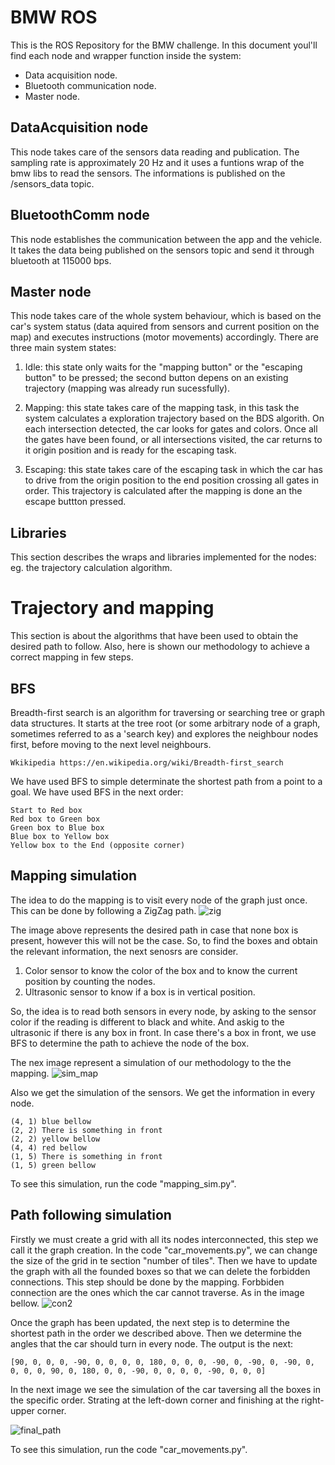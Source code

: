# BMW ROS
This is the ROS Repository for the BMW challenge. In this document youl'll find each node and wrapper function inside the system:
- Data acquisition node.
- Bluetooth communication node.
- Master node.

## DataAcquisition node
This node takes care of the sensors data reading and publication. The sampling rate is approximately 20 Hz and it uses a funtions wrap of the bmw libs to read the sensors. The informations is published on the /sensors_data topic.

## BluetoothComm node
This node establishes the communication between the app and the vehicle. It takes the data being published on the sensors topic and send it through bluetooth at 115000 bps.

## Master node
This node takes care of the whole system behaviour, which is based on the car's system status (data aquired from sensors and current position on the map) and executes instructions (motor movements) accordingly. 
There are three main system states:

1. Idle: this state only waits for the "mapping button" or the "escaping button" to be pressed; the second button depens on an existing trajectory (mapping was already run sucessfully).

2. Mapping: this state takes care of the mapping task, in this task the system calculates a exploration trajectory based on the BDS algorith. On each intersection detected, the car looks for gates and colors. Once all the gates have been found, or all intersections visited, the car returns to it origin position and is ready for the escaping task.

3. Escaping: this state takes care of the escaping task in which the car has to drive from the origin position to the end position crossing all gates in order. This trajectory is calculated after the mapping is done an the escape buttton pressed.

## Libraries
This section describes the wraps and libraries implemented for the nodes: eg. the trajectory calculation algorithm.

# Trajectory and mapping
This section is about the algorithms that have been used to obtain the desired path
to follow. Also, here is shown our methodology to achieve a correct mapping in few steps.
## BFS
Breadth-first search is an algorithm for traversing or searching tree or graph data structures.
It starts at the tree root (or some arbitrary node of a graph, sometimes referred to as a 'search key) and explores the neighbour nodes first, before moving to the next level neighbours.
```
Wkikipedia https://en.wikipedia.org/wiki/Breadth-first_search
```
We have used BFS to simple determinate the shortest path from a point to a goal. We have used BFS in the next order:

```
Start to Red box
Red box to Green box
Green box to Blue box
Blue box to Yellow box
Yellow box to the End (opposite corner)
```
## Mapping simulation
The idea to do the mapping is to visit every node of the graph just once. This can be done by following a ZigZag path.
![zig](https://user-images.githubusercontent.com/33235648/38570458-8750038c-3cb3-11e8-8520-e1843d931ea7.png)

The image above represents the desired path in case that none box is present, however this will not be the case.
So, to find the boxes and obtain the relevant information, the next senosrs are consider.
1. Color sensor to know the color of the box and to know the current position by counting the nodes.
2. Ultrasonic sensor to know if a box is in vertical position.

So, the idea is to read both sensors in every node, by asking to the sensor color if the reading is different
to black and white. And askig to the ultrasonic if there is any box in front. In case there's a box in front,
we use BFS to determine the path to achieve the node of the box.

The nex image represent a simulation of our methodology to the the mapping.
![sim_map](https://user-images.githubusercontent.com/33235648/38571003-e45fef6e-3cb4-11e8-8ff3-b25f94451904.png)

Also we get the simulation of the sensors. We get the information in every node.
```
(4, 1) blue bellow
(2, 2) There is something in front
(2, 2) yellow bellow
(4, 4) red bellow
(1, 5) There is something in front
(1, 5) green bellow
```
To see this simulation, run the code "mapping_sim.py".

## Path following simulation
Firstly we must create a grid with all its nodes interconnected, this step we call it the graph creation.
In the code "car_movements.py", we can change the size of the grid in te section "number of tiles".
Then we have to update the graph with all the founded boxes so that we can delete the forbidden connections.
This step should be done by the mapping.
Forbbiden connection are the ones which the car cannot traverse.
As in the image bellow.
![con2](https://user-images.githubusercontent.com/33235648/38569088-048f8862-3cb0-11e8-96df-dea6e9e9acfc.png)

Once the graph has been updated, the next step is to determine the shortest path in the order we described above.
Then we determine the angles that the car should turn in every node.
The output is the next:
```
[90, 0, 0, 0, -90, 0, 0, 0, 0, 180, 0, 0, 0, -90, 0, -90, 0, -90, 0, 0, 0, 0, 90, 0, 180, 0, 0, -90, 0, 0, 0, 0, -90, 0, 0, 0]
```
In the next image we see the simulation of the car taversing all the boxes in the specific order. Strating
at the left-down corner  and finishing at the right-upper corner.

![final_path](https://user-images.githubusercontent.com/33235648/38567638-5db27426-3cac-11e8-99fb-dd45342dc3fb.png)

To see this simulation, run the code "car_movements.py".

